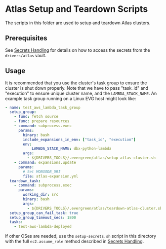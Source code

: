 # Atlas Setup and Teardown Scripts

The scripts in this folder are used to setup and teardown Atlas clusters.

## Prerequisites

See [Secrets Handling](../secrets_handling/README.md) for details on how to access the secrets
from the `drivers/atlas` vault.

## Usage

It is recommended that you use the cluster's task group to ensure the cluster is shut down properly.
Note that we have to pass "task_id" and "execution" to ensure unique cluster name,
and the `LAMBDA_STACK_NAME`.
An example task group running on a Linux EVG host might look like:

```yaml
- name: test_aws_lambda_task_group
  setup_group:
    - func: fetch source
    - func: prepare resources
    - command: subprocess.exec
      params:
        binary: bash
        include_expansions_in_env: ["task_id", "execution"]
        env:
            LAMBDA_STACK_NAME: dbx-python-lambda
        args:
          - ${DRIVERS_TOOLS}/.evergreen/atlas/setup-atlas-cluster.sh
    - command: expansions.update
      params:
        # Set MONGODB_URI
        file: atlas-expansion.yml
  teardown_task:
    - command: subprocess.exec
      params:
        working_dir: src
        binary: bash
        args:
          - ${DRIVERS_TOOLS}/.evergreen/atlas/teardown-atlas-cluster.sh
  setup_group_can_fail_task: true
  setup_group_timeout_secs: 1800
  tasks:
    - test-aws-lambda-deployed
```

If other OSes are needed, use the `setup-secrets.sh` script in this directory with the full `ec2.assume_role`
method described in [Secrets Handling](../secrets_handling/README.md).
